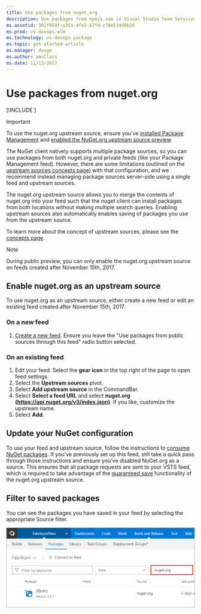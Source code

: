 ```yaml
---
title: Use packages from nuget.org
description: Use packages from npmjs.com in Visual Studio Team Services and Team Foundation Server via upstream sources or scopes
ms.assetid: 301f954f-a35a-4fe2-b7fd-c78e534d9b16
ms.prod: vs-devops-alm
ms.technology: vs-devops-package
ms.topic: get-started-article
ms.manager: douge
ms.author: amullans
ms.date: 11/13/2017
---
```


# Use packages from nuget.org

[!INCLUDE [](../_shared/availability-nuget.md)]

> [!IMPORTANT]
> To use the nuget.org upstream source, ensure you've [installed Package Management](../install.md) and [enabled the NuGet.org upstream source preview](../install.md#nuget-org-upstream-source).

The NuGet client natively supports multiple package sources, so you can use packages from both nuget.org and private feeds (like your Package Management feed). However, there are some limitations (outlined on the [upstream sources concepts page](../concepts/feeds/upstream-sources.md)) with that configuration, and we recommend instead managing package sources server-side using a single feed and upstream sources.

The nuget.org upstream source allows you to merge the contents of nuget.org into your feed such that the nuget client can install packages from both locations without making multiple search queries. Enabling upstream sources also automatically enables saving of packages you use from the upstream source.

To learn more about the concept of upstream sources, please see the [concepts page](../concepts/feeds/upstream-sources.md).

> [!NOTE]
>During public preview, you can only enable the nuget.org upstream source on feeds created after November 15th, 2017. 

## Enable nuget.org as an upstream source

To use nuget.org as an upstream source, either create a new feed or edit an existing feed created after November 15th, 2017.

### On a new feed

1. [Create a new feed](../feeds/create-feed.md). Ensure you leave the "Use packages from public sources through this feed" radio button selected.

### On an existing feed

1. Edit your feed. Select the **gear icon** in the top right of the page to open feed settings.
2. Select the **Upstream sources** pivot.
3. Select **Add upstream source** in the CommandBar.
4. Select **Select a feed URL** and select **nuget.org (https://api.nuget.org/v3/index.json)**. If you like, customize the upstream name.
5. Select **Add**.

## Update your NuGet configuration

To use your feed and upstream source, follow the instructions to [consume NuGet packages](consume.md). If you've previously set up this feed, still take a quick pass through those instructions and ensure you've disabled NuGet.org as a source. This ensures that all package requests are sent to your VSTS feed, which is required to take advantage of the [guaranteed save](../concepts/feeds/upstream-sources.md#offline-upstreams) functionality of the nuget.org upstream source.

## Filter to saved packages
You can see the packages you have saved in your feed by selecting the appropriate Source filter.

![Viewing your cached packages](_img/view-cached-packages.png)